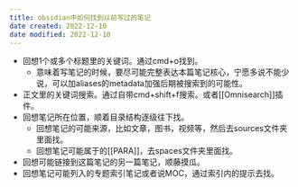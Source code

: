 ```yaml
---
title: obsidian中如何找到以前写过的笔记
date created: 2022-12-10
date modified: 2022-12-10
---
```

- 回想1个或多个标题里的关键词。通过cmd+o找到。
	- 意味着写笔记的时候，要尽可能完整表达本篇笔记核心，宁愿多说不能少说，可以加aliases的metadata加强后期被搜索到的可能性。
- 正文里的关键词搜索。通过自带cmd+shift+f搜索。或者[[Omnisearch]]插件。
- 回想笔记所在位置，顺着目录结构逐级往下找。
	-  回想笔记的可能来源，比如文章，图书，视频等，然后去sources文件夹里面找。
	- 回想笔记可能属于的[[PARA]]，去spaces文件夹里面找。
- 回想可能链接到这篇笔记的另一篇笔记，顺藤摸瓜。
- 回想笔记可能列入的专题索引笔记或者说MOC，通过索引内的提示去找。